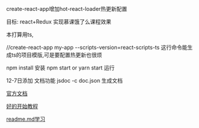 create-react-app增加hot-react-loader热更新配置

目标:
react+Redux 实现慕课饿了么课程效果

本打算用ts,

//create-react-app my-app --scripts-version=react-scripts-ts
这行命令能生成ts的项目模版,可是要配置热更新也很烦

npm install
安装
npm start or yarn start 
运行


12-7日添加
文档功能 jsdoc -c doc.json 生成文档

[官方文档](http://www.css88.com/doc/jsdoc/)

[好的开始教程](https://lzw.me/a/jsdoc-docstrap-api.html)

[readme.md学习](https://github.com/guodongxiaren/README#readme)


